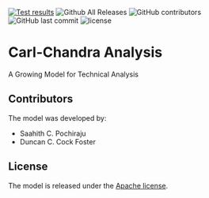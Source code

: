 <!-- [![PyPI package](https://img.shields.io/pypi/v/Carl-Chandra-Analysis.svg)](https://pypi.python.org/pypi/Carl-Chandra-Analysis) -->
[![Test results](https://circleci.com/gh/saapooch/Carl-Chandra-Analysis.svg?style=shield)](https://circleci.com/gh/saapooch/Carl-Chandra-Analysis)
![Github All Releases](https://img.shields.io/github/downloads/saapooch/Carl-Chandra-Analysis/total.svg)
![GitHub contributors](https://img.shields.io/github/contributors/saapooch/Carl-Chandra-Analysis.svg)
![GitHub last commit](https://img.shields.io/github/last-commit/saapooch/Carl-Chandra-Analysis.svg)
![license](https://img.shields.io/github/license/saapooch/Carl-Chandra-Analysis.svg)




# Carl-Chandra Analysis
A Growing Model for Technical Analysis


## Contributors
The model was developed by:
* Saahith C. Pochiraju
* Duncan C. Cock Foster

## License

The model is released under the [Apache license](LICENSE).
